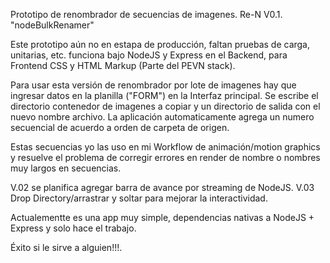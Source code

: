Prototipo de renombrador de secuencias de imagenes. Re-N V0.1. "nodeBulkRenamer"


Este prototipo aún no en estapa de producción, faltan pruebas de carga, unitarias, etc. funciona bajo NodeJS y Express en el Backend, para Frontend CSS y HTML Markup (Parte del PEVN stack). 

Para usar esta versión de renombrador por lote de imagenes hay que ingresar datos en la planilla ("FORM") en la Interfaz principal. Se escribe el directorio contenedor de imagenes a copiar y un directorio de salida con el nuevo nombre archivo. La aplicación automaticamente agrega un numero secuencial de acuerdo a orden de carpeta de origen.

Estas secuencias yo las uso en mi Workflow de animación/motion graphics y resuelve el problema de corregir errores en render de nombre o nombres muy largos en secuencias. 

V.02 se planifica agregar barra de avance por streaming de NodeJS.
V.03 Drop Directory/arrastrar y soltar para mejorar la interactividad.

Actualementte es una app muy simple, dependencias nativas a NodeJS + Express y solo hace el trabajo.

Éxito si le sirve a alguien!!!.
